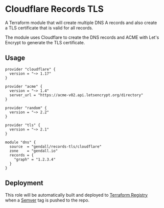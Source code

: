 # Cloudflare Records TLS

A Terraform module that will create multiple DNS A records and also create a TLS certificate that is valid for all records.

The module uses Cloudflare to create the DNS records and ACME with Let's Encrypt to generate the TLS certificate.

## Usage

```hcl
provider "cloudflare" {
  version = "~> 1.17"
}

provider "acme" {
  version = "~> 1.4"
  server_url = "https://acme-v02.api.letsencrypt.org/directory"
}

provider "random" {
  version = "~> 2.2"
}

provider "tls" {
  version = "~> 2.1"
}

module "dns" {
  source  = "gendall/records-tls/cloudflare"
  zone    = "gendall.io"
  records = {
    "graph" = "1.2.3.4"
  }
}
```

## Deployment

This role will be automatically built and deployed to [Terraform Registry](https://registry.terraform.io) when a [Semver](https://semver.org) tag is pushed to the repo.

